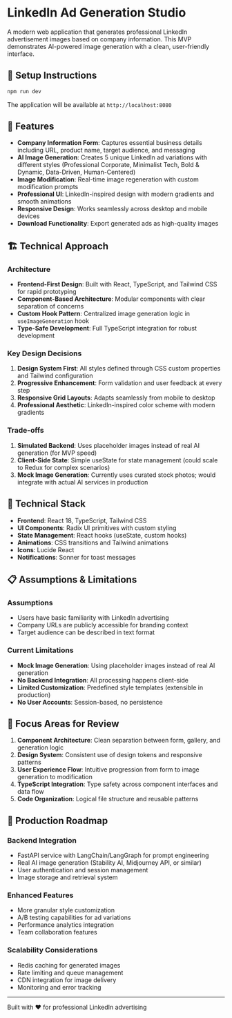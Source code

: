 # LinkedIn Ad Generation Studio

A modern web application that generates professional LinkedIn advertisement images based on company information. This MVP demonstrates AI-powered image generation with a clean, user-friendly interface.

## 🚀 Setup Instructions

```bash
npm run dev
```

The application will be available at `http://localhost:8080`

## 🎯 Features

- **Company Information Form**: Captures essential business details including URL, product name, target audience, and messaging
- **AI Image Generation**: Creates 5 unique LinkedIn ad variations with different styles (Professional Corporate, Minimalist Tech, Bold & Dynamic, Data-Driven, Human-Centered)
- **Image Modification**: Real-time image regeneration with custom modification prompts
- **Professional UI**: LinkedIn-inspired design with modern gradients and smooth animations
- **Responsive Design**: Works seamlessly across desktop and mobile devices
- **Download Functionality**: Export generated ads as high-quality images

## 🏗️ Technical Approach

### Architecture
- **Frontend-First Design**: Built with React, TypeScript, and Tailwind CSS for rapid prototyping
- **Component-Based Architecture**: Modular components with clear separation of concerns
- **Custom Hook Pattern**: Centralized image generation logic in `useImageGeneration` hook
- **Type-Safe Development**: Full TypeScript integration for robust development

### Key Design Decisions

1. **Design System First**: All styles defined through CSS custom properties and Tailwind configuration
2. **Progressive Enhancement**: Form validation and user feedback at every step
3. **Responsive Grid Layouts**: Adapts seamlessly from mobile to desktop
4. **Professional Aesthetic**: LinkedIn-inspired color scheme with modern gradients

### Trade-offs

1. **Simulated Backend**: Uses placeholder images instead of real AI generation (for MVP speed)
2. **Client-Side State**: Simple useState for state management (could scale to Redux for complex scenarios)
3. **Mock Image Generation**: Currently uses curated stock photos; would integrate with actual AI services in production

## 🔧 Technical Stack

- **Frontend**: React 18, TypeScript, Tailwind CSS
- **UI Components**: Radix UI primitives with custom styling
- **State Management**: React hooks (useState, custom hooks)
- **Animations**: CSS transitions and Tailwind animations
- **Icons**: Lucide React
- **Notifications**: Sonner for toast messages

## 📋 Assumptions & Limitations

### Assumptions
- Users have basic familiarity with LinkedIn advertising
- Company URLs are publicly accessible for branding context
- Target audience can be described in text format

### Current Limitations
- **Mock Image Generation**: Using placeholder images instead of real AI generation
- **No Backend Integration**: All processing happens client-side
- **Limited Customization**: Predefined style templates (extensible in production)
- **No User Accounts**: Session-based, no persistence

## 🎨 Focus Areas for Review

1. **Component Architecture**: Clean separation between form, gallery, and generation logic
2. **Design System**: Consistent use of design tokens and responsive patterns
3. **User Experience Flow**: Intuitive progression from form to image generation to modification
4. **TypeScript Integration**: Type safety across component interfaces and data flow
5. **Code Organization**: Logical file structure and reusable patterns

## 🚀 Production Roadmap

### Backend Integration
- FastAPI service with LangChain/LangGraph for prompt engineering
- Real AI image generation (Stability AI, Midjourney API, or similar)
- User authentication and session management
- Image storage and retrieval system

### Enhanced Features
- More granular style customization
- A/B testing capabilities for ad variations
- Performance analytics integration
- Team collaboration features

### Scalability Considerations
- Redis caching for generated images
- Rate limiting and queue management
- CDN integration for image delivery
- Monitoring and error tracking

---

Built with ❤️ for professional LinkedIn advertising